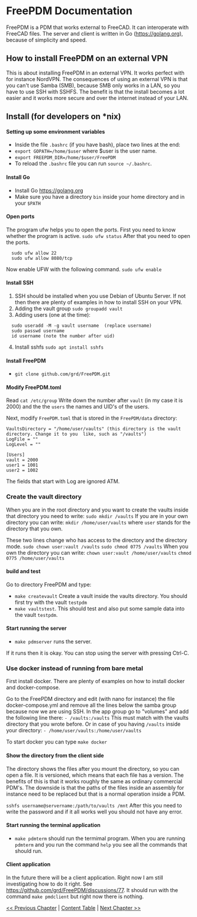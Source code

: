 # FreePDM Documentation

FreePDM is a PDM that works external to FreeCAD. It can interoperate with FreeCAD files. The server and client is written in Go (https://golang.org), because of simplicity and speed.

## How to install FreePDM on an external VPN
This is about installing FreePDM in an external VPN. It works perfect with for instance NordVPN.
The consequences of using an external VPN is that you can't use Samba (SMB), because SMB only works in a LAN, so you have to use SSH with SSHFS. The benefit is that the install becomes a lot easier and it works more secure and over the internet instead of your LAN.

## Install (for developers on *nix)

#### Setting up some environment variables
- Inside the file `.bashrc` (if you have bash), place two lines at the end:
- `export GOPATH=/home/$user` where $user is the user name.
- `export FREEPDM_DIR=/home/$user/FreePDM`
- To reload the `.bashrc` file you can run `source ~/.bashrc`.

#### Install Go
  - Install Go https://golang.org
  - Make sure you have a directory `bin` inside your home directory and in your `$PATH`

#### Open ports
The program ufw helps you to open the ports. First you need to know whether the program is active.
`sudo ufw status`
After that you need to open the ports.
```
  sudo ufw allow 22
  sudo ufw allow 8080/tcp
```
Now enable UFW with the following command.
`sudo ufw enable`

#### Install SSH
  1. SSH should be installed when you use Debian of Ubuntu Server. If not then there are plenty of examples in how to install SSH on your VPN.
  2. Adding the vault group
  `sudo groupadd vault`
  3. Adding users (one at the time):
```
  sudo useradd -M -g vault username  (replace username)
  sudo passwd username
  id username (note the number after uid)
```
  4. Install sshfs
  `sudo apt install sshfs`


#### Install FreePDM
  - `git clone github.com/grd/FreePDM.git`

#### Modify FreePDM.toml
Read `cat /etc/group` 
Write down the number after `vault` (in my case it is 2000) and the the `users` the names and UID's of the users.

Next, modify `FreePDM.toml` that is stored in the `FreePDM/data` directory:

```
VaultsDirectory = "/home/user/vaults" (this directory is the vault directory. Change it to you  like, such as "/vaults")
LogFile = ""
LogLevel = ""

[Users]
vault = 2000
user1 = 1001
user2 = 1002
```

The fields that start with Log are ignored ATM.

### Create the vault directory
When you are in the root directory and you want to create the vaults inside that directory you need to write:
`sudo mkdir /vaults` 
If you are in your own directory you can write:
`mkdir /home/user/vaults` where `user` stands for the directory that you own.

These two lines change who has access to the directory and the directory mode.
`sudo chown user:vault /vaults`
`sudo chmod 0775 /vaults`
When you own the directory you can write:
`chown user:vault /home/user/vaults`
`chmod 0775 /home/user/vaults`


#### build and test
Go to directory FreePDM and type:
  - `make createvault` Create a vault inside the vaults directory. You should first try with the vault `testpdm`
  -  `make vaultstest`. This should test and also put some sample data into the vault `testpdm`.

#### Start running the server
- `make pdmserver` runs the server.

If it runs then it is okay. You can stop using the server with pressing Ctrl-C.

### Use docker instead of running from bare metal
First install docker. There are plenty of examples on how to install docker and docker-compose.

Go to the FreePDM directory and edit (with nano for instance) the file docker-compose.yml and remove all the lines below the samba group because now we are using SSH.
In the app group go to "volumes" and add the following line there:
`- /vaults:/vaults`  This must match with the vaults directory that you wrote before. Or in case of you having `/vaults` inside your directory:
`- /home/user/vaults:/home/user/vaults`

To start docker you can type `make docker`


#### Show the directory from the client side
The directory shows the files after you mount the directory, so you can open a file. It is versioned, which means that each file has a version. The benefits of this is that it works roughly the same as ordinary commercial PDM's. The downside is that the paths of the files inside an assembly for instance need to be replaced but that is a normal operation inside a PDM.

`sshfs username@servername:/path/to/vaults /mnt` After this you need to write the password and if it all works well you should not have any error.



#### Start running the terminal application
- `make pdmterm` should run the termimal program. When you are running `pdmterm` and you run the command `help` you see all the commands that should run.

#### Client application
In the future there will be a client application. Right now I am still investigating how to do it right. See https://github.com/grd/FreePDM/discussions/77. It should run with the command `make pmdclient` but right now there is nothing.



[<< Previous Chapter](README.md) | [Content Table](README.md) | [Next Chapter >>](Docker-Compose.md)
